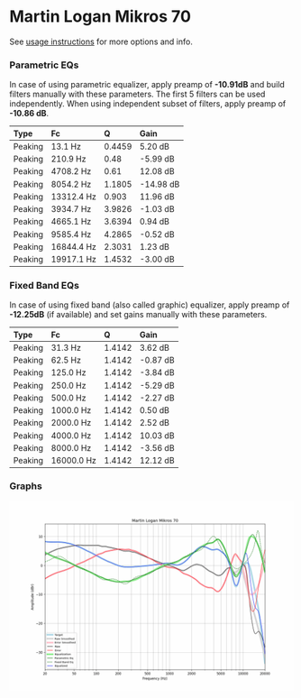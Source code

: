 # Martin Logan Mikros 70
See [usage instructions](https://github.com/jaakkopasanen/AutoEq#usage) for more options and info.

### Parametric EQs
In case of using parametric equalizer, apply preamp of **-10.91dB** and build filters manually
with these parameters. The first 5 filters can be used independently.
When using independent subset of filters, apply preamp of **-10.86 dB**.

| Type    | Fc         |      Q | Gain      |
|:--------|:-----------|:-------|:----------|
| Peaking | 13.1 Hz    | 0.4459 | 5.20 dB   |
| Peaking | 210.9 Hz   | 0.48   | -5.99 dB  |
| Peaking | 4708.2 Hz  | 0.61   | 12.08 dB  |
| Peaking | 8054.2 Hz  | 1.1805 | -14.98 dB |
| Peaking | 13312.4 Hz | 0.903  | 11.96 dB  |
| Peaking | 3934.7 Hz  | 3.9826 | -1.03 dB  |
| Peaking | 4665.1 Hz  | 3.6394 | 0.94 dB   |
| Peaking | 9585.4 Hz  | 4.2865 | -0.52 dB  |
| Peaking | 16844.4 Hz | 2.3031 | 1.23 dB   |
| Peaking | 19917.1 Hz | 1.4532 | -3.00 dB  |

### Fixed Band EQs
In case of using fixed band (also called graphic) equalizer, apply preamp of **-12.25dB**
(if available) and set gains manually with these parameters.

| Type    | Fc         |      Q | Gain     |
|:--------|:-----------|:-------|:---------|
| Peaking | 31.3 Hz    | 1.4142 | 3.62 dB  |
| Peaking | 62.5 Hz    | 1.4142 | -0.87 dB |
| Peaking | 125.0 Hz   | 1.4142 | -3.84 dB |
| Peaking | 250.0 Hz   | 1.4142 | -5.29 dB |
| Peaking | 500.0 Hz   | 1.4142 | -2.27 dB |
| Peaking | 1000.0 Hz  | 1.4142 | 0.50 dB  |
| Peaking | 2000.0 Hz  | 1.4142 | 2.52 dB  |
| Peaking | 4000.0 Hz  | 1.4142 | 10.03 dB |
| Peaking | 8000.0 Hz  | 1.4142 | -3.56 dB |
| Peaking | 16000.0 Hz | 1.4142 | 12.12 dB |

### Graphs
![](./Martin%20Logan%20Mikros%2070.png)